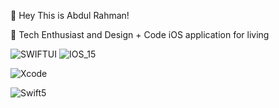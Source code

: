 👋   Hey This is Abdul Rahman!

👀   Tech Enthusiast and Design + Code iOS application for living

![SWIFTUI](https://user-images.githubusercontent.com/85195589/127753576-8c1d43bc-cb90-4c7f-9eed-784b154eb37d.png)                   ![IOS_15](https://user-images.githubusercontent.com/85195589/127753598-3fd8a41a-504b-4344-97c3-3ac4a6d44186.png)


![Xcode](https://user-images.githubusercontent.com/85195589/127753615-d5a93364-9250-4e73-a79a-005e916da55d.png)


![Swift5](https://user-images.githubusercontent.com/85195589/127753686-49a23442-0fe7-427f-b70e-de4eded5fc2f.png)
